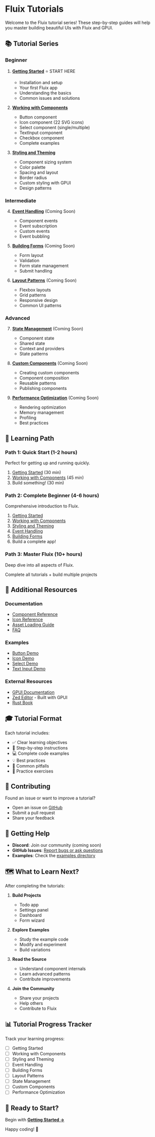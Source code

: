 # Fluix Tutorials

Welcome to the Fluix tutorial series! These step-by-step guides will help you master building beautiful UIs with Fluix and GPUI.

## 📚 Tutorial Series

### Beginner

1. **[Getting Started](./01-GETTING-STARTED.md)** ⭐ START HERE
   - Installation and setup
   - Your first Fluix app
   - Understanding the basics
   - Common issues and solutions

2. **[Working with Components](./02-COMPONENTS.md)**
   - Button component
   - Icon component (22 SVG icons)
   - Select component (single/multiple)
   - TextInput component
   - Checkbox component
   - Complete examples

3. **[Styling and Theming](./03-STYLING.md)**
   - Component sizing system
   - Color palette
   - Spacing and layout
   - Border radius
   - Custom styling with GPUI
   - Design patterns

### Intermediate

4. **[Event Handling](./04-EVENTS.md)** (Coming Soon)
   - Component events
   - Event subscription
   - Custom events
   - Event bubbling

5. **[Building Forms](./05-FORMS.md)** (Coming Soon)
   - Form layout
   - Validation
   - Form state management
   - Submit handling

6. **[Layout Patterns](./06-LAYOUTS.md)** (Coming Soon)
   - Flexbox layouts
   - Grid patterns
   - Responsive design
   - Common UI patterns

### Advanced

7. **[State Management](./07-STATE.md)** (Coming Soon)
   - Component state
   - Shared state
   - Context and providers
   - State patterns

8. **[Custom Components](./08-CUSTOM-COMPONENTS.md)** (Coming Soon)
   - Creating custom components
   - Component composition
   - Reusable patterns
   - Publishing components

9. **[Performance Optimization](./09-PERFORMANCE.md)** (Coming Soon)
   - Rendering optimization
   - Memory management
   - Profiling
   - Best practices

## 🎯 Learning Path

### Path 1: Quick Start (1-2 hours)
Perfect for getting up and running quickly.

1. [Getting Started](./01-GETTING-STARTED.md) (30 min)
2. [Working with Components](./02-COMPONENTS.md) (45 min)
3. Build something! (30 min)

### Path 2: Complete Beginner (4-6 hours)
Comprehensive introduction to Fluix.

1. [Getting Started](./01-GETTING-STARTED.md)
2. [Working with Components](./02-COMPONENTS.md)
3. [Styling and Theming](./03-STYLING.md)
4. [Event Handling](./04-EVENTS.md)
5. [Building Forms](./05-FORMS.md)
6. Build a complete app!

### Path 3: Master Fluix (10+ hours)
Deep dive into all aspects of Fluix.

Complete all tutorials + build multiple projects

## 📖 Additional Resources

### Documentation
- [Component Reference](../COMPONENT-REFERENCE.md)
- [Icon Reference](../ICON_REFERENCE.md)
- [Asset Loading Guide](../ASSET_LOADING_GUIDE.md)
- [FAQ](../FAQ.md)

### Examples
- [Button Demo](../../examples/button_demo.rs)
- [Icon Demo](../../examples/icon_demo.rs)
- [Select Demo](../../examples/select_demo.rs)
- [Text Input Demo](../../examples/text_input_demo.rs)

### External Resources
- [GPUI Documentation](https://www.gpui.rs/)
- [Zed Editor](https://zed.dev/) - Built with GPUI
- [Rust Book](https://doc.rust-lang.org/book/)

## 🎓 Tutorial Format

Each tutorial includes:
- ✅ Clear learning objectives
- 📝 Step-by-step instructions
- 💻 Complete code examples
- 💡 Best practices
- 🐛 Common pitfalls
- 🎯 Practice exercises

## 🤝 Contributing

Found an issue or want to improve a tutorial?
- Open an issue on [GitHub](https://github.com/lipish/fluix/issues)
- Submit a pull request
- Share your feedback

## 💬 Getting Help

- **Discord**: Join our community (coming soon)
- **GitHub Issues**: [Report bugs or ask questions](https://github.com/lipish/fluix/issues)
- **Examples**: Check the [examples directory](../../examples/)

## 🗺️ What to Learn Next?

After completing the tutorials:

1. **Build Projects**
   - Todo app
   - Settings panel
   - Dashboard
   - Form wizard

2. **Explore Examples**
   - Study the example code
   - Modify and experiment
   - Build variations

3. **Read the Source**
   - Understand component internals
   - Learn advanced patterns
   - Contribute improvements

4. **Join the Community**
   - Share your projects
   - Help others
   - Contribute to Fluix

## 📊 Tutorial Progress Tracker

Track your learning progress:

- [ ] Getting Started
- [ ] Working with Components
- [ ] Styling and Theming
- [ ] Event Handling
- [ ] Building Forms
- [ ] Layout Patterns
- [ ] State Management
- [ ] Custom Components
- [ ] Performance Optimization

## 🎉 Ready to Start?

Begin with **[Getting Started →](./01-GETTING-STARTED.md)**

Happy coding! 🚀


